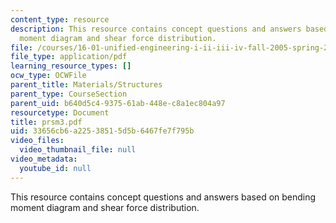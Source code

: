 ```yaml
---
content_type: resource
description: This resource contains concept questions and answers based on bending
  moment diagram and shear force distribution.
file: /courses/16-01-unified-engineering-i-ii-iii-iv-fall-2005-spring-2006/33656cb6a22538515d5b6467fe7f795b_prsm3.pdf
file_type: application/pdf
learning_resource_types: []
ocw_type: OCWFile
parent_title: Materials/Structures
parent_type: CourseSection
parent_uid: b640d5c4-9375-61ab-448e-c8a1ec804a97
resourcetype: Document
title: prsm3.pdf
uid: 33656cb6-a225-3851-5d5b-6467fe7f795b
video_files:
  video_thumbnail_file: null
video_metadata:
  youtube_id: null
---
```

This resource contains concept questions and answers based on bending moment diagram and shear force distribution.

